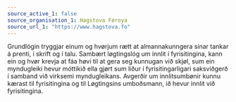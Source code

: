 ```yaml
---
source_active_1: false
source_organisation_1: Hagstova Føroya
source_url_1: "https://www.hagstova.fo"
---
```

Grundlógin tryggjar einum og hvørjum rætt at almannakunngera sínar tankar á prenti, í skrift og í talu.
Sambært løgtingslóg um innlit í fyrisitingina, kann ein og hvør krevja at fáa høvi til at gera seg kunnugan við skjøl, sum ein myndugleiki hevur móttikið ella gjørt sum liður í fyrisitingarligari saksviðgerð í samband við virksemi myndugleikans.
Avgerðir um innlitsumbønir kunnu kærast til fyrisitingina og til Løgtingsins umboðsmann, ið hevur innlit við fyrisitingina.
